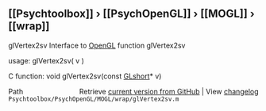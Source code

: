## [[Psychtoolbox]] &#8250; [[PsychOpenGL]] &#8250; [[MOGL]] &#8250; [[wrap]]

glVertex2sv  Interface to [OpenGL](OpenGL) function glVertex2sv  
  
usage:  glVertex2sv( v )  
  
C function:  void glVertex2sv(const [GLshort](GLshort)\* v)  




<div class="code_header" style="text-align:right;">
  <span style="float:left;">Path&nbsp;&nbsp;</span> <span class="counter">Retrieve <a href=
  "https://raw.github.com/Psychtoolbox-3/Psychtoolbox-3/beta/Psychtoolbox/PsychOpenGL/MOGL/wrap/glVertex2sv.m">current version from GitHub</a> | View <a href=
  "https://github.com/Psychtoolbox-3/Psychtoolbox-3/commits/beta/Psychtoolbox/PsychOpenGL/MOGL/wrap/glVertex2sv.m">changelog</a></span>
</div>
<div class="code">
  <code>Psychtoolbox/PsychOpenGL/MOGL/wrap/glVertex2sv.m</code>
</div>

